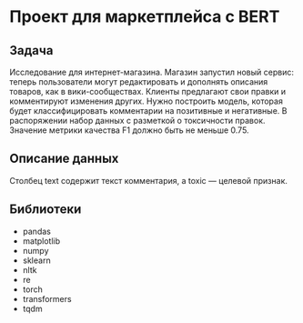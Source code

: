 # Проект для маркетплейса c BERT
## Задача
Исследование для интернет-магазина. Магазин запустил новый сервис: теперь пользователи могут редактировать и дополнять описания товаров, как в вики-сообществах. Клиенты предлагают свои правки и комментируют изменения других. Нужно построить модель, которая будет классифицировать комментарии на позитивные и негативные. В распоряжении набор данных с разметкой о токсичности правок. Значение метрики качества F1 должно быть не меньше 0.75.

## Описание данных

Столбец text содержит текст комментария, а toxic — целевой признак.

## Библиотеки

* pandas
* matplotlib
* numpy
* sklearn
* nltk
* re
* torch
* transformers
* tqdm


